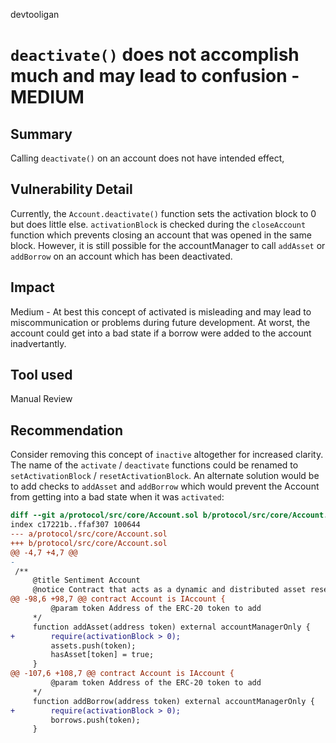 devtooligan
# `deactivate()` does not accomplish much and may lead to confusion - MEDIUM

## Summary

Calling `deactivate()` on an account does not have intended effect, 

## Vulnerability Detail

Currently,  the `Account.deactivate()` function sets the activation block to 0 but does little else. `activationBlock` is checked during the `closeAccount` function which prevents closing an account that was opened in the same block.  However, it is still possible for the accountManager to call `addAsset` or `addBorrow` on an account which has been deactivated. 

## Impact
Medium - At best this concept of activated is misleading and may lead to miscommunication or problems during future development.  At worst, the account could get into a bad state if a borrow were added to the account inadvertantly.

## Tool used
Manual Review

## Recommendation
Consider removing this concept of `inactive` altogether for increased clarity.  The name of the `activate` / `deactivate` functions could be renamed to `setActivationBlock` / `resetActivationBlock`. An alternate solution would be to add checks to `addAsset` and `addBorrow` which would prevent the Account from getting into a bad state when it was `activated`:

```diff
diff --git a/protocol/src/core/Account.sol b/protocol/src/core/Account.sol
index c17221b..ffaf307 100644
--- a/protocol/src/core/Account.sol
+++ b/protocol/src/core/Account.sol
@@ -4,7 +4,7 @@
-
 /**
     @title Sentiment Account
     @notice Contract that acts as a dynamic and distributed asset reserve
@@ -98,6 +98,7 @@ contract Account is IAccount {
         @param token Address of the ERC-20 token to add
     */
     function addAsset(address token) external accountManagerOnly {
+        require(activationBlock > 0);
         assets.push(token);
         hasAsset[token] = true;
     }
@@ -107,6 +108,7 @@ contract Account is IAccount {
         @param token Address of the ERC-20 token to add
     */
     function addBorrow(address token) external accountManagerOnly {
+        require(activationBlock > 0);
         borrows.push(token);
     }
```

